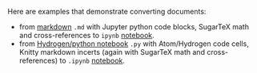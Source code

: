Here are examples that demonstrate converting documents:

* from [markdown](doc.md) `.md` with Jupyter python code blocks, SugarTeX math and cross-references to `ipynb` [notebook](doc.nbconvert.ipynb).
* from [Hydrogen/python notebook](notebook.py) `.py` with Atom/Hydrogen code cells, Knitty markdown incerts (again with SugarTeX math and cross-references) to `.ipynb` [notebook](notebook.nbconvert.ipynb).
